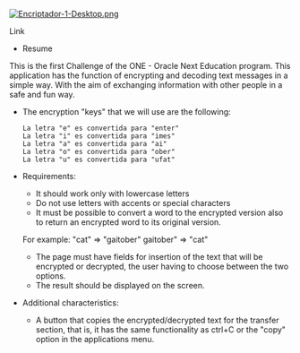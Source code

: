 [![Encriptador-1-Desktop.png](https://i.postimg.cc/6350X8yw/Encriptador-1-Desktop.png)](https://postimg.cc/Lqwfk6t0)

Link

* Resume

This is the first Challenge of the ONE - Oracle Next Education program. This application has the function of encrypting and decoding text messages in a simple way. With the aim of exchanging information with other people in a safe and fun way.

* The encryption "keys" that we will use are the following:

      La letra "e" es convertida para "enter"
      La letra "i" es convertida para "imes"
      La letra "a" es convertida para "ai"
      La letra "o" es convertida para "ober"
      La letra "u" es convertida para "ufat"
      
* Requirements:
  - It should work only with lowercase letters
  - Do not use letters with accents or special characters
  - It must be possible to convert a word to the encrypted version also to return an encrypted word to its original version.

  For example:
  "cat" => "gaitober"
  gaitober" => "cat"

  - The page must have fields for insertion of the text that will be encrypted or decrypted, the user having to choose between the two options.
  - The result should be displayed on the screen.
 
* Additional characteristics:

  - A button that copies the encrypted/decrypted text for the transfer section, that is, it has the same functionality as ctrl+C or the "copy" option in the applications     menu.
